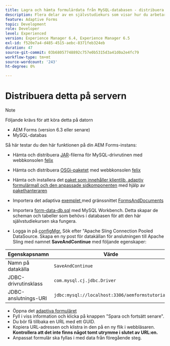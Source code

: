 ```yaml
---
title: Lagra och hämta formulärdata från MySQL-databasen - distribuera
description: Flera delar av en självstudiekurs som visar hur du arbetar med att lagra och hämta formulärdata
feature: Adaptive Forms
topic: Development
role: Developer
level: Experienced
version: Experience Manager 6.4, Experience Manager 6.5
exl-id: f520e7a4-d485-4515-aebc-8371feb324eb
duration: 47
source-git-commit: 03b68057748892c757e0b5315d3a41d0a2e4fc79
workflow-type: tm+mt
source-wordcount: '243'
ht-degree: 0%

---
```


# Distribuera detta på servern

>[!NOTE]
>
>Följande krävs för att köra detta på datorn
>
>* AEM Forms (version 6.3 eller senare)
>* MySQL-databas

Så här testar du den här funktionen på din AEM Forms-instans:

* Hämta och distribuera [JAR](assets/mysqldriver.jar)-filerna för MySQL-drivrutinen med webbkonsolen [felix](http://localhost:4502/system/console/bundles)
* Hämta och distribuera [OSGi-paketet](assets/SaveAndContinue.SaveAndContinue.core-1.0-SNAPSHOT.jar) med webbkonsolen [felix](http://localhost:4502/system/console/bundles)
* Hämta och installera det [paket som innehåller klientlib, adaptiv formulärmall och den anpassade sidkomponenten](assets/store-and-fetch-af-with-data.zip) med hjälp av [pakethanteraren](http://localhost:4502/crx/packmgr/index.jsp)
* Importera det adaptiva [exemplet ](assets/sample-adaptive-form.zip) med gränssnittet [FormsAndDocuments](http://localhost:4502/aem/forms.html/content/dam/formsanddocuments)

* Importera [form-data-db.sql](assets/form-data-db.sql) med MySQL Workbench. Detta skapar de scheman och tabeller som behövs i databasen för att den här självstudiekursen ska fungera.
* Logga in på [configMgr.](http://localhost:4502/system/console/configMgr) Sök efter &quot;Apache Sling Connection Pooled DataSource. Skapa en ny post för datakällan för anslutningen till Apache Sling med namnet **SaveAndContinue** med följande egenskaper:

| Egenskapsnamn | Värde |
| ------------------------|---------------------------------------|
| Namn på datakälla | `SaveAndContinue` |
| JDBC-drivrutinsklass | `com.mysql.cj.jdbc.Driver` |
| JDBC-anslutnings-URI | `jdbc:mysql://localhost:3306/aemformstutorial` |

* Öppna det [adaptiva formuläret](http://localhost:4502/content/dam/formsanddocuments/demostoreandretrieveformdata/jcr:content?wcmmode=disabled)
* Fyll i viss information och klicka på knappen &quot;Spara och fortsätt senare&quot;.
* Du bör få tillbaka en URL med ett GUID.
* Kopiera URL-adressen och klistra in den på en ny flik i webbläsaren. **Kontrollera att det inte finns något tomt utrymme i slutet av URL:en.**
* Anpassat formulär ska fyllas i med data från föregående steg.
